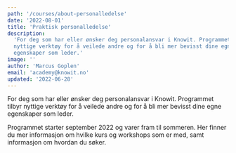 ```yaml
---
path: '/courses/about-personalledelse'
date: '2022-08-01'
title: 'Praktisk personalledelse'
description:
  'For deg som har eller ønsker deg personalansvar i Knowit. Programmet tilbyr
  nyttige verktøy for å veilede andre og for å bli mer bevisst dine egne
  egenskaper som leder.'
image: ''
author: 'Marcus Goplen'
email: 'academy@knowit.no'
updated: '2022-06-28'
---
```


For deg som har eller ønsker deg personalansvar i Knowit. Programmet tilbyr
nyttige verktøy for å veilede andre og for å bli mer bevisst dine egne
egenskaper som leder.

Programmet starter september 2022 og varer fram til sommeren. Her finner du
mer informasjon om hvilke kurs og workshops som er med, samt informasjon om
hvordan du søker.
